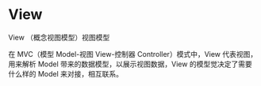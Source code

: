 # View

View （概念视图模型）视图模型

在 MVC（模型 Model-视图 View-控制器 Controller）模式中，View 代表视图，用来解析 Model 带来的数据模型，以展示视图数据，View 的模型觉决定了需要什么样的 Model 来对接，相互联系。
